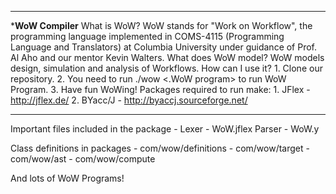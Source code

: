 *************************************
*************WoW Compiler************
What is WoW?
	WoW stands for "Work on Workflow", the programming language implemented in COMS-4115 (Programming Language and Translators) at Columbia 
	University under guidance of Prof. Al Aho and our mentor Kevin Walters.
What does WoW model?
	WoW models design, simulation and analysis of Workflows.
How can I use it?
	1. Clone our repository.
	2. You need to run ./wow <.WoW program> to run WoW Program.
	3. Have fun WoWing!
Packages required to run make:
	1. JFlex - http://jflex.de/
	2. BYacc/J - http://byaccj.sourceforge.net/
*************************************
Important files included in the package - 
Lexer - WoW.jflex
Parser - WoW.y

Class definitions in packages 	- com/wow/definitions
				- com/wow/target
				- com/wow/ast
				- com/wow/compute

And lots of WoW Programs!
